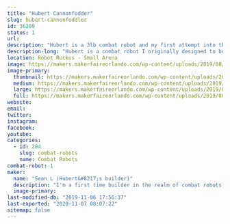 ```yaml
---
title: "Hubert Cannonfodder"
slug: hubert-cannonfoddler
id: 36209
status: 1
url: 
description: "Hubert is a 3lb combat robot and my first attempt into the sport"
description-long: "Hubert is a combat robot I originally designed to be like \"Tombstone\", unfortunately due to my inexperience I decided to go with a \"Duck\" design and I am quite happy with the first working model. its design is primarialy push bot with a large stationary plow 2.5 inches tall by8 inches wide. The plow has an impact absorbing polyethylene sheet that will hopefully take the brunt of my opponents weapon. The main idea behind this bot is to use its bulky design to disable opponents weapons and use my motors to push them around, slam them to the wall and/or put them in the pit."
location: Robot Ruckus - Small Arena
image: https://makers.makerfaireorlando.com/wp-content/uploads/2019/08/IMG_0587_Fotor_Collage.jpg
image-primary:
  thumbnail: https://makers.makerfaireorlando.com/wp-content/uploads/2019/08/IMG_0587_Fotor_Collage-150x150.jpg
  medium: https://makers.makerfaireorlando.com/wp-content/uploads/2019/08/IMG_0587_Fotor_Collage-300x300.jpg
  large: https://makers.makerfaireorlando.com/wp-content/uploads/2019/08/IMG_0587_Fotor_Collage.jpg
  full: https://makers.makerfaireorlando.com/wp-content/uploads/2019/08/IMG_0587_Fotor_Collage.jpg
website: 
email: 
twitter: 
instagram: 
facebook: 
youtube: 
categories:
  - id: 284
    slug: combat-robots
    name: Combat Robots
combat-robot: 1
maker:
  name: "Sean L (Hubert&#8217;s builder)"
  description: "I'm a first time builder in the realm of combat robots. I have been a huge fan of combat robot for many years and didn't actually believe that i could do it until seeing 3lb bots at MakerFaire in 2018. I am excited for the chance to check (and continue to check) that of my bucket list."
  image-primary: 
last-modified-db: "2019-11-06 17:56:37"
last-exported: "2020-11-07 08:07:22"
sitemap: false
---
```

